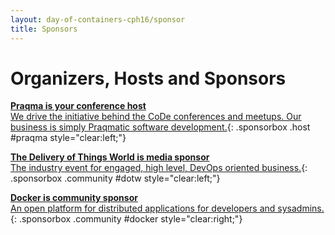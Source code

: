 ```yaml
---
layout: day-of-containers-cph16/sponsor
title: Sponsors
---
```

# Organizers, Hosts and Sponsors
[__Praqma is your conference host__<br/>We drive the initiative behind the CoDe conferences and meetups. Our business is simply Praqmatic software development.](/day-of-containers-cph16/sponsors/praqma.html){: .sponsorbox  .host #praqma style="clear:left;"}

[__The Delivery of Things World is media sponsor__<br/> The industry event for engaged, high level, DevOps oriented business.](/day-of-containers-cph16/sponsors/dotw.html){: .sponsorbox .community #dotw style="clear:left;"}

[__Docker is community sponsor__<br/> An open platform for distributed applications for developers and sysadmins.](/day-of-containers-cph16/sponsors/docker.html){: .sponsorbox .community #docker style="clear:right;"}

